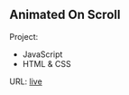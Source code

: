 ## Animated On Scroll

Project:
- JavaScript
- HTML & CSS

URL: 
[live](https://maziarmod.github.io/JS_animated-template/)
